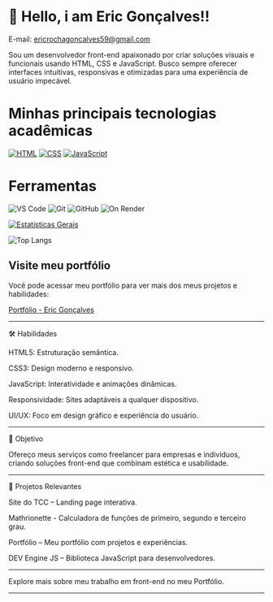 
# 👋 Hello, i am Eric Gonçalves!!

E-mail: ericrochagoncalves59@gmail.com

Sou um desenvolvedor front-end apaixonado por criar soluções visuais e funcionais usando HTML, CSS e JavaScript. Busco sempre oferecer interfaces intuitivas, responsivas e otimizadas para uma experiência de usuário impecável.

# Minhas principais tecnologias acadêmicas

[![HTML](https://img.shields.io/badge/HTML-5-blue?style=for-the-badge&logo=html5&logoColor=white)](https://developer.mozilla.org/en-US/docs/Web/HTML)
[![CSS](https://img.shields.io/badge/CSS-3-blue?style=for-the-badge&logo=css3&logoColor=white)](https://developer.mozilla.org/en-US/docs/Web/CSS)
[![JavaScript](https://img.shields.io/badge/JavaScript-ES6-yellow?style=for-the-badge&logo=javascript&logoColor=white)](https://developer.mozilla.org/en-US/docs/Web/JavaScript)

# Ferramentas

![VS Code](https://img.shields.io/badge/VS%20Code-1E1E1E?style=for-the-badge&logo=visualstudiocode&logoColor=white)
![Git](https://img.shields.io/badge/Git-1D1F22?style=for-the-badge&logo=git&logoColor=white)
![GitHub](https://img.shields.io/badge/GitHub-0D1117?style=for-the-badge&logo=github&logoColor=white)
![On Render](https://img.shields.io/badge/On%20Render-2E2E2E?style=for-the-badge&logo=render&logoColor=white)


[![Estatísticas Gerais](https://github-readme-stats.vercel.app/api?username=EricRochaGoncalves&show_icons=true&theme=vision-friendly-dark)](https://github.com/EricRochaGoncalves)

![Top Langs](https://github-readme-stats.vercel.app/api/top-langs/?username=EricRochaGoncalves&layout=compact&theme=radical)
## Visite meu portfólio

Você pode acessar meu portfólio para ver mais dos meus projetos e habilidades:

[Portfólio - Eric Gonçalves](https://portif-lio-ericgoncalves.onrender.com/)


---

🛠️ Habilidades

HTML5: Estruturação semântica.

CSS3: Design moderno e responsivo.

JavaScript: Interatividade e animações dinâmicas.

Responsividade: Sites adaptáveis a qualquer dispositivo.

UI/UX: Foco em design gráfico e experiência do usuário.



---

🎯 Objetivo

Ofereço meus serviços como freelancer para empresas e indivíduos, criando soluções front-end que combinam estética e usabilidade.


---

💼 Projetos Relevantes

Site do TCC – Landing page interativa.

Mathrionette - Calculadora de funções de primeiro, segundo e terceiro grau.

Portfólio – Meu portfólio com projetos e experiências.

DEV Engine JS – Biblioteca JavaScript para desenvolvedores.



---

Explore mais sobre meu trabalho em front-end no meu Portfólio.


---



